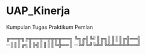 # UAP_Kinerja
Kumpulan Tugas Praktikum Pemlan




╔══╦╗╔╦══╦═╦╦╦╦══╗
╚╗╔╣╚╝║╔╗║║║║╔╣══╣
─║║║╔╗║╠╣║║║║╚╬══║
─╚╝╚╝╚╩╝╚╩╩═╩╩╩══╝ 

